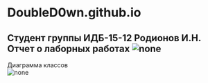 # DoubleD0wn.github.io
Студент группы ИДБ-15-12 Родионов И.Н.
Отчет о лаборных работах
![none](https://github.com/DoubleD0wn/DoubleD0wn.github.io/blob/master/model.png)
----------------------------------------------------------------------------------------
Диаграмма классов                                                                            
![none](https://github.com/DoubleD0wn/DoubleD0wn.github.io/blob/master/PlantUML1.PNG)

